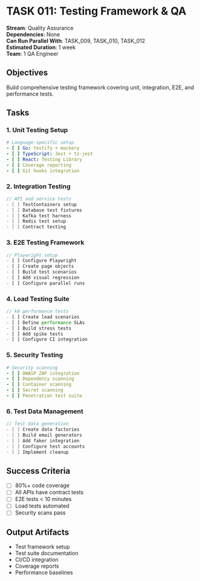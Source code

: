 # TASK 011: Testing Framework & QA

**Stream**: Quality Assurance  
**Dependencies**: None  
**Can Run Parallel With**: TASK_009, TASK_010, TASK_012  
**Estimated Duration**: 1 week  
**Team**: 1 QA Engineer

## Objectives
Build comprehensive testing framework covering unit, integration, E2E, and performance tests.

## Tasks

### 1. Unit Testing Setup
```yaml
# Language-specific setup
- [ ] Go: testify + mockery
- [ ] TypeScript: Jest + ts-jest
- [ ] React: Testing Library
- [ ] Coverage reporting
- [ ] Git hooks integration
```

### 2. Integration Testing
```go
// API and service tests
- [ ] TestContainers setup
- [ ] Database test fixtures
- [ ] Kafka test harness
- [ ] Redis test setup
- [ ] Contract testing
```

### 3. E2E Testing Framework
```typescript
// Playwright setup
- [ ] Configure Playwright
- [ ] Create page objects
- [ ] Build test scenarios
- [ ] Add visual regression
- [ ] Configure parallel runs
```

### 4. Load Testing Suite
```javascript
// k6 performance tests
- [ ] Create load scenarios
- [ ] Define performance SLAs
- [ ] Build stress tests
- [ ] Add spike tests
- [ ] Configure CI integration
```

### 5. Security Testing
```yaml
# Security scanning
- [ ] OWASP ZAP integration
- [ ] Dependency scanning
- [ ] Container scanning
- [ ] Secret scanning
- [ ] Penetration test suite
```

### 6. Test Data Management
```go
// Test data generation
- [ ] Create data factories
- [ ] Build email generators
- [ ] Add faker integration
- [ ] Configure test accounts
- [ ] Implement cleanup
```

## Success Criteria
- [ ] 80%+ code coverage
- [ ] All APIs have contract tests
- [ ] E2E tests < 10 minutes
- [ ] Load tests automated
- [ ] Security scans pass

## Output Artifacts
- Test framework setup
- Test suite documentation
- CI/CD integration
- Coverage reports
- Performance baselines